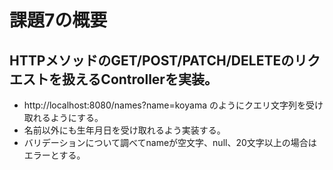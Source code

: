 # 課題7の概要

## HTTPメソッドのGET/POST/PATCH/DELETEのリクエストを扱えるControllerを実装。

- http://localhost:8080/names?name=koyama のようにクエリ文字列を受け取れるようにする。
- 名前以外にも生年月日を受け取れるよう実装する。
- バリデーションについて調べてnameが空文字、null、20文字以上の場合はエラーとする。
